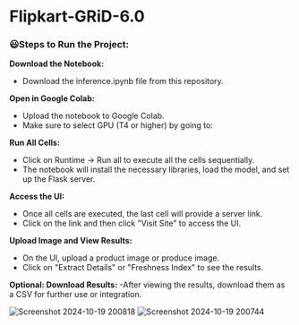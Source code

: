 # Flipkart-GRiD-6.0

### 😃Steps to Run the Project:

**Download the Notebook:**
- Download the inference.ipynb file from this repository.

**Open in Google Colab:**
- Upload the notebook to Google Colab.
- Make sure to select GPU (T4 or higher) by going to:

**Run All Cells:**
- Click on Runtime → Run all to execute all the cells sequentially.
- The notebook will install the necessary libraries, load the model, and set up the Flask server.

**Access the UI:**
- Once all cells are executed, the last cell will provide a server link.
- Click on the link and then click "Visit Site" to access the UI.

**Upload Image and View Results:**
- On the UI, upload a product image or produce image.
- Click on "Extract Details" or "Freshness Index" to see the results.

**Optional: Download Results:**
-After viewing the results, download them as a CSV for further use or integration.

![Screenshot 2024-10-19 200818](https://github.com/user-attachments/assets/6bfd1962-4306-4a2d-bbf7-3bc168fb84a4)
![Screenshot 2024-10-19 200744](https://github.com/user-attachments/assets/d0726f0a-7a9a-4fba-8a54-e1bb404c8e1c)
